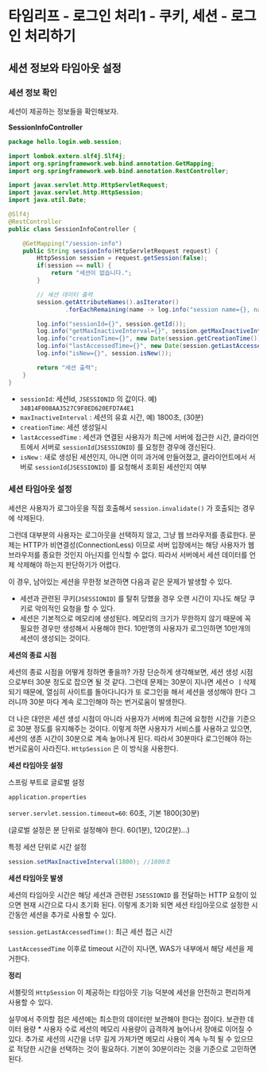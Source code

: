 # 타임리프 - 로그인 처리1 - 쿠키, 세션 - 로그인 처리하기 

## 세션 정보와 타임아웃 설정

### 세션 정보 확인

세션이 제공하는 정보들을 확인해보자.



**SessionInfoController**

```java
package hello.login.web.session;

import lombok.extern.slf4j.Slf4j;
import org.springframework.web.bind.annotation.GetMapping;
import org.springframework.web.bind.annotation.RestController;

import javax.servlet.http.HttpServletRequest;
import javax.servlet.http.HttpSession;
import java.util.Date;

@Slf4j
@RestController
public class SessionInfoController {

    @GetMapping("/session-info")
    public String sessionInfo(HttpServletRequest request) {
        HttpSession session = request.getSession(false);
        if(session == null) {
            return "세션이 없습니다.";
        }

        // 세션 데이터 출력
        session.getAttributeNames().asIterator()
                .forEachRemaining(name -> log.info("session name={}, name={}, vlaie={}", name, session.getAttribute(name)));

        log.info("sessionId={}", session.getId());
        log.info("getMaxInactiveInterval={}", session.getMaxInactiveInterval());
        log.info("creationTime={}", new Date(session.getCreationTime()));
        log.info("lastAccessedTime={}", new Date(session.getLastAccessedTime()));
        log.info("isNew={}", session.isNew());

        return "세션 출력";
    }
}
```

* `sessionId`: 세션Id, `JSESSIONID` 의 값이다. 예) `34B14F008AA3527C9F8ED620EFD7A4E1`
* `maxInactiveInterval` : 세션의 유효 시간, 예) 1800초, (30분)
* `creationTime`: 세션 생성일시
* `lastAccessedTime` : 세션과 연결된 사용자가 최근에 서버에 접근한 시간, 클라이언트에서 서버로 `sessionId`(`JSESSIONID`) 를 요청한 경우에 갱신된다.
* `isNew` : 새로 생성된 세션인지, 아니면 이미 과거에 만들어졌고, 클라이언트에서 서버로 `sessionId`(`JSESSIONID`) 를 요청해서 조회된 세션인지 여부



### 세션 타임아웃 설정

세션은 사용자가 로그아웃을 직접 호출해서 `session.invalidate()` 가 호출되는 경우에 삭제된다.

그런데 대부분의 사용자는 로그아웃을 선택하지 않고, 그냥 웹 브라우저를 종료한다. 문제는 HTTP가 비연결성(ConnectionLess) 이므로 서버 입장에서는 해당 사용자가 웹 브라우저를 종요한 것인지 아닌지를 인식할 수 없다. 따라서 서버에서 세션 데이터를 언제 삭제해야 하는지 판단하기가 어렵다.

이 경우, 남아있는 세션을 무한정 보관하면 다음과 같은 문제가 발생할 수 있다.

* 세션과 관련된 쿠키(`JSESSIONID`) 를 탈취 당했을 경우 오랜 시간이 지나도 해당 쿠키로 악의적인 요청을 할 수 있다.
* 세션은 기본적으로 메모리에 생성된다. 메모리의 크기가 무한하지 않기 때문에 꼭 필요한 경우만 생성해서 사용해야 한다. 10만명의 사용자가 로그인하면 10만개의 세션이 생성되는 것이다.



**세션의 종료 시점**

세션의 종료 시점을 어떻게 정하면 좋을까? 가장 단순하게 생각해보면, 세션 생성 시점으로부터 30분 정도로 잡으면 될  것 같다. 그런데 문제는 30분이 지나면 세션ㅇ ㅣ삭제되기 때문에, 열심히 사이트를 돌아다니다가 또 로그인을 해서 세션을 생성해야 한다 그러니까 30분 마다 계속 로그인해야 하는 번거로움이 발생한다.

더 나은 대안은 세션 생성 시점이 아니라 사용자가 서버에 최근에 요청한 시간을 기준으로 30분 정도를 유지해주는 것이다. 이렇게 하면 사용자가 서비스를 사용하고 있으면, 세션의 생존 시간이 30분으로 계속 늘어나게 된다. 따라서 30분마다 로그인해야 하는 번거로움이 사라진다. `HttpSession` 은 이 방식을 사용한다.



**세션 타임아웃 설정**

스프링 부트로 글로벌 설정

`application.properties`

`server.servlet.session.timeout=60`: 60초, 기본 1800(30분)

(글로벌 설정은 분 단위로 설정해야 한다. 60(1분), 120(2분)...)



특정 세션 단위로 시간 설정

```java
session.setMaxInactiveInterval(1800); //1800초
```



**세션 타임아웃 발생**

세션의 타임아웃 시간은 해당 세션과 관련된 `JSESSIONID` 를 전달하는 HTTP 요청이 있으면 현재 시간으로 다시 초기화 된다. 이렇게 초기화 되면 세션 타임아웃으로 설정한 시간동안 세션을 추가로 사용할 수 있다.

`session.getLastAccessedTime()`: 최근 세션 접근 시간

`LastAccessedTime` 이후로 timeout 시간이 지나면, WAS가 내부에서 해당 세션을 제거한다.



**정리**

서블릿의 `HttpSession` 이 제공하는 타임아웃 기능 덕분에 세션을 안전하고 편리하게 사용할 수 있다.

실무에서 주의할 점은 세션에는 최소한의 데이터만 보관해야 한다는 점이다. 보관한 데이터 용량 * 사용자 수로 세션의 메모리 사용량이 급격하게 늘어나서 장애로 이어질 수 있다. 추가로 세션의 시간을 너무 길게 가져가면 메모리 사용이 계속 누적 될 수 있으므로 적당한 시간을 선택하는 것이 필요하다. 기본이 30분이라는 것을 기준으로 고민하면 된다.

